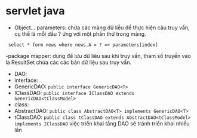 # servlet java

- Object... parameters: chứa các mảng dữ liễu để thực hiện câu truy vẩn, cụ thể là mỗi dấu ? ứng với một phần thử trong mảng.

```
 select * form news where news.A = ? => parameters[index]
```

-package mapper: dùng để lưu dữ liêu sau khi truy vấn, tham số truyền vào là ResultSet chứa các các bản dữ liệu sau truy vấn.

- DAO: 
 - interface:
  - GenericDAO: `public interface GenericDAO<T> `
  - IClassDAO: `public interface IClassDAO extends GenericDAO<tClassModel>`
 - class:
  - AbstractDAO: `public class AbstractDAO<T> implements GenericDAO<T>`
  - tClassDAO: `public class tClassDAO extends AbstractDAO<tClassModel> implements IClassDAO`
  việc triển khai tầng DAO sẽ tránh triển khai nhiều lần
